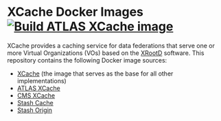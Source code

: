 XCache Docker Images [![Build ATLAS XCache image](https://github.com/ivukotic/docker-xcache/workflows/Build%20ATLAS%20xcache%20image/badge.svg)](https://github.com/ivukotic/docker-xcache/actions?query=workflow%3A%22Build+ATLAS+xcache+image%22)
====================

XCache provides a caching service for data federations that serve one or more Virtual Organizations (VOs) based on the
[XRootD](http://xrootd.org/) software.
This repository contains the following Docker image sources:

- [XCache](xcache/) (the image that serves as the base for all other implementations)
- [ATLAS XCache](atlas-xcache/)
- [CMS XCache](cms-xcache/)
- [Stash Cache](stash-cache/)
- [Stash Origin](stash-origin/)

